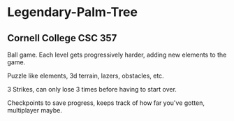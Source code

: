 # Legendary-Palm-Tree
## Cornell College CSC 357


Ball game. Each level gets progressively harder, adding new elements to the game.

Puzzle like elements, 3d terrain, lazers, obstacles, etc. 

3 Strikes, can only lose 3 times before having to start over. 

Checkpoints to save progress, keeps track of how far you've gotten, multiplayer maybe. 

 
